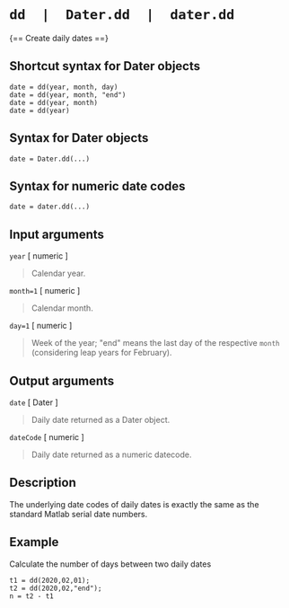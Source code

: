 # `dd  |  Dater.dd  |  dater.dd`

{== Create daily dates ==}


## Shortcut syntax for Dater objects

    date = dd(year, month, day)
    date = dd(year, month, "end")
    date = dd(year, month)
    date = dd(year)


## Syntax for Dater objects

    date = Dater.dd(...)


## Syntax for numeric date codes

    date = dater.dd(...)


## Input arguments

`year` [ numeric ] 

> Calendar year.


`month=1` [ numeric ] 

> Calendar month.


`day=1` [ numeric ]

> Week of the year; "end" means the last day of the respective `month`
> (considering leap years for February).


## Output arguments

`date` [ Dater ]

> Daily date returned as a Dater object.


`dateCode` [ numeric ]

> Daily date returned as a numeric datecode.


## Description

The underlying date codes of daily dates is exactly the same as the
standard Matlab serial date numbers.


## Example

Calculate the number of days between two daily dates

    t1 = dd(2020,02,01);
    t2 = dd(2020,02,"end");
    n = t2 - t1

